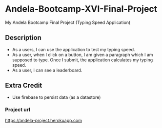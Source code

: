 # Andela-Bootcamp-XVI-Final-Project
My Andela Bootcamp Final Project (Typing Speed Application)<br>

## Description
* As a users, I can use the application to test my typing speed.
* As a user, when I click on a button, I am given a paragraph which I am supposed to type. Once I submit, the application calculates my typing speed.
* As a user, I can see a leaderboard.

## Extra Credit
* Use firebase to persist data (as a datastore)

### Project url
https://andela-project.herokuapp.com  


